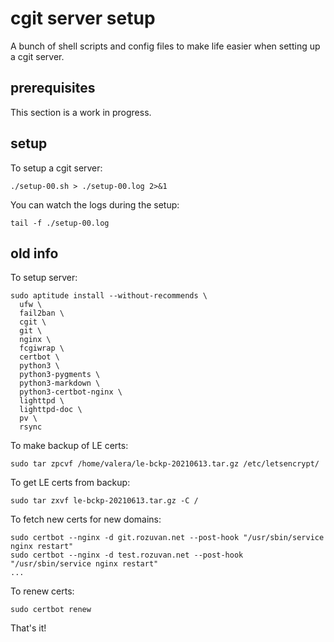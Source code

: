 # cgit server setup

A bunch of shell scripts and config files to make life easier when setting up a cgit server.

## prerequisites

This section is a work in progress.

## setup

To setup a cgit server:

```
./setup-00.sh > ./setup-00.log 2>&1
```

You can watch the logs during the setup:

```
tail -f ./setup-00.log
```

## old info

To setup server:

```
sudo aptitude install --without-recommends \
  ufw \
  fail2ban \
  cgit \
  git \
  nginx \
  fcgiwrap \
  certbot \
  python3 \
  python3-pygments \
  python3-markdown \
  python3-certbot-nginx \
  lighttpd \
  lighttpd-doc \
  pv \
  rsync
```

To make backup of LE certs:

```
sudo tar zpcvf /home/valera/le-bckp-20210613.tar.gz /etc/letsencrypt/
```

To get LE certs from backup:

```
sudo tar zxvf le-bckp-20210613.tar.gz -C /
```

To fetch new certs for new domains:

```
sudo certbot --nginx -d git.rozuvan.net --post-hook "/usr/sbin/service nginx restart"
sudo certbot --nginx -d test.rozuvan.net --post-hook "/usr/sbin/service nginx restart"
...
```

To renew certs:

```
sudo certbot renew
```

That's it!
